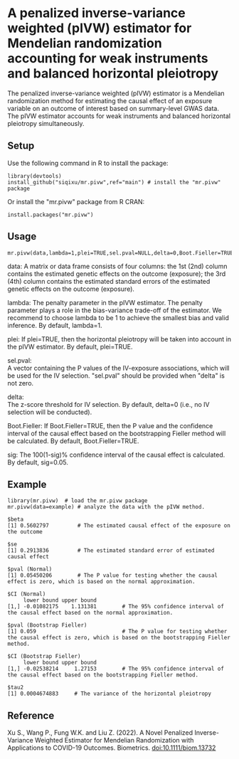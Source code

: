 # A penalized inverse-variance weighted (pIVW) estimator for Mendelian randomization accounting for weak instruments and balanced horizontal pleiotropy

The penalized inverse-variance weighted (pIVW) estimator is a Mendelian randomization method for estimating the causal effect of an exposure variable on an outcome of interest based on summary-level GWAS data. The pIVW estimator accounts for weak instruments and balanced horizontal pleiotropy simultaneously.

## Setup
Use the following command in R to install the package:
```
library(devtools)
install_github("siqixu/mr.pivw",ref="main") # install the "mr.pivw" package
```
Or install the "mr.pivw" package from R CRAN:
```
install.packages("mr.pivw")
```

## Usage
```
mr.pivw(data,lambda=1,plei=TRUE,sel.pval=NULL,delta=0,Boot.Fieller=TRUE,sig=0.05)
```
data: A matrix or data frame consists of four columns: the 1st (2nd) column contains the estimated genetic effects on the outcome (exposure); the 3rd (4th) column contains the estimated standard errors of the estimated genetic effects on the outcome (exposure).

lambda: The penalty parameter in the pIVW estimator. The penalty parameter plays a role in the bias-variance trade-off of the estimator. We recommend to choose lambda to be 1 to achieve the smallest bias and valid inference. By default, lambda=1.

plei: If plei=TRUE, then the horizontal pleiotropy will be taken into account in the pIVW estimator. By default, plei=TRUE.

sel.pval:	
A vector containing the P values of the IV-exposure associations, which will be used for the IV selection. "sel.pval" should be provided when "delta" is not zero.

delta:	
The z-score threshold for IV selection. By default, delta=0 (i.e., no IV selection will be conducted).

Boot.Fieller:
If Boot.Fieller=TRUE, then the P value and the confidence interval of the causal effect based on the bootstrapping Fieller method will be calculated. By default, Boot.Fieller=TRUE.

sig:
The 100(1-sig)% confidence interval of the causal effect is calculated. By default, sig=0.05.

## Example 
```
library(mr.pivw)  # load the mr.pivw package
mr.pivw(data=example) # analyze the data with the pIVW method. 

$beta
[1] 0.5602797         # The estimated causal effect of the exposure on the outcome

$se
[1] 0.2913836         # The estimated standard error of estimated causal effect

$pval (Normal)
[1] 0.05450206        # The P value for testing whether the causal effect is zero, which is based on the normal approximation.

$CI (Normal)
     lower bound upper bound
[1,] -0.01082175    1.131381        # The 95% confidence interval of the causal effect based on the normal approximation.

$pval (Bootstrap Fieller)   
[1] 0.059                           # The P value for testing whether the causal effect is zero, which is based on the bootstrapping Fieller method.

$CI (Bootstrap Fieller)          
     lower bound upper bound       
[1,] -0.02538214     1.27153        # The 95% confidence interval of the causal effect based on the bootstrapping Fieller method.

$tau2
[1] 0.0004674883     # The variance of the horizontal pleiotropy
```

## Reference
Xu S., Wang P., Fung W.K. and Liu Z. (2022). A Novel Penalized Inverse-Variance Weighted Estimator for Mendelian Randomization with Applications to COVID-19 Outcomes. Biometrics. <doi:10.1111/biom.13732>

